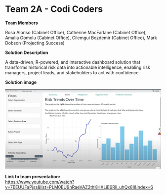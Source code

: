 # Team 2A - Codi Coders

**Team Members**   

Rosa Alonso (Cabinet Office), Catherine MacFarlane (Cabinet Office), Amalia Gomolu (Cabinet Office), Cilemgui Bozdemir (Cabinet Office), Mark Dobson (Projecting Success)

**Solution Description**

A data-driven, R-powered, and interactive dashboard solution that transforms historical risk data into actionable intelligence, enabling risk managers, project leads, and stakeholders to act with confidence.

**Solution image**

![alt text](https://github.com/Projecting-Success-Solutions-Portal/Hack-24/blob/main/Challenge%202/Team%202A/Team2A-solution-screenshot.png?raw=true)


**Link to team presentation:**   
https://www.youtube.com/watch?v=7EEUUFaPjss&list=PLM0EU9nRaeVAZ2thKHXLiE6RlI_uhQx8I&index=6

